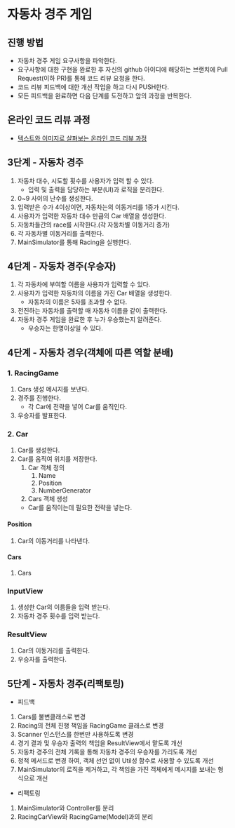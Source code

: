 # 자동차 경주 게임
## 진행 방법
* 자동차 경주 게임 요구사항을 파악한다.
* 요구사항에 대한 구현을 완료한 후 자신의 github 아이디에 해당하는 브랜치에 Pull Request(이하 PR)를 통해 코드 리뷰 요청을 한다.
* 코드 리뷰 피드백에 대한 개선 작업을 하고 다시 PUSH한다.
* 모든 피드백을 완료하면 다음 단계를 도전하고 앞의 과정을 반복한다.

## 온라인 코드 리뷰 과정
* [텍스트와 이미지로 살펴보는 온라인 코드 리뷰 과정](https://github.com/next-step/nextstep-docs/tree/master/codereview)

## 3단계 - 자동차 경주
1. 자동차 대수, 시도할 횟수를 사용자가 입력 할 수 있다.
    - 입력 및 출력을 담당하는 부분(UI)과 로직을 분리한다.
2. 0~9 사이의 난수를 생성한다.
3. 입력받은 수가 4이상이면, 자동차는의 이동거리를 1증가 시킨다.
4. 사용자가 입력한 자동차 대수 만큼의 Car 배열을 생성한다.
5. 자동차들간의 race를 시작한다.(각 자동차별 이동거리 증가) 
6. 각 자동차별 이동거리를 출력한다.
7. MainSimulator를 통해 Racing을 실행한다. 

## 4단계 - 자동차 경주(우승자)
1. 각 자동차에 부여할 이름을 사용자가 입력할 수 있다.
2. 사용자가 입력한 자동차의 이름을 가진 Car 배열을 생성한다.
    - 자동차의 이름은 5자를 초과할 수 없다.
3. 전진하는 자동차를 출력할 때 자동차 이름을 같이 출력한다.
4. 자동차 경주 게임을 완료한 후 누가 우승했는지 알려준다.
    - 우승자는 한명이상일 수 있다.
    
## 4단계 - 자동차 경우(객체에 따른 역할 분배)
### 1. RacingGame
1. Cars 생성 메시지를 보낸다.
2. 경주를 진행한다.
    - 각 Car에 전략을 넣어 Car를 움직인다.
3. 우승자를 발표한다.

### 2. Car
1. Car를 생성한다.
2. Car를 움직여 위치를 저장한다.
    1. Car 객체 정의
        1. Name
        2. Position
        3. NumberGenerator
    1. Cars 객체 생성
    -  Car를 움직이는데 필요한 전략을 넣는다.
#### Position
1. Car의 이동거리를 나타낸다.
#### Cars
1. Cars

### InputView
1. 생성한 Car의 이름들을 입력 받는다.
2. 자동차 경주 횟수를 입력 받는다.

### ResultView
1. Car의 이동거리를 출력한다.
2. 우승자를 출력한다.
 
## 5단계 - 자동차 경주(리팩토링)
- 피드백
1. Cars를 불변클래스로 변경
2. Racing의 전체 진행 책임을 RacingGame 클래스로 변경
3. Scanner 인스턴스를 한번만 사용하도록 변경
4. 경기 결과 및 우승자 출력의 책임을 ResultView에서 맡도록 개선
5. 자동차 경주의 전체 기록을 통해 자동차 경주의 우승자를 가리도록 개선
6. 정적 메서드로 변경 하여, 객체 선언 없이 Util성 함수로 사용할 수 있도록 개선
7. MainSimulator의 로직을 제거하고, 각 책임을 가진 객체에게 메시지를 보내는 형식으로 개선

- 리팩토링
1. MainSimulator와 Controller를 분리
2. RacingCarView와 RacingGame(Model)과의 분리